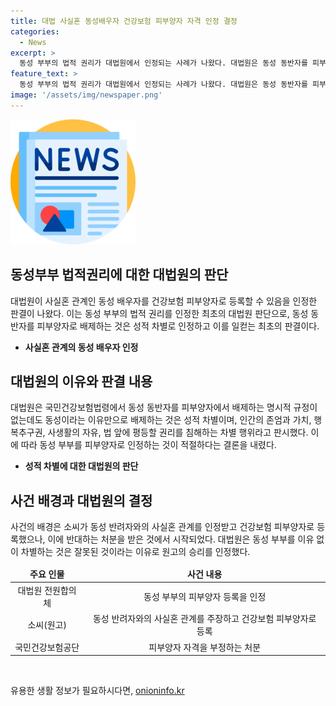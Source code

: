 ```yaml
---
title: 대법 사실혼 동성배우자 건강보험 피부양자 자격 인정 결정
categories:
  - News
excerpt: >
  동성 부부의 법적 권리가 대법원에서 인정되는 사례가 나왔다. 대법원은 동성 동반자를 피부양자로 등록할 수 있다고 판단하며, 동성이라는 이유로 배제하는 것은 차별이라고 밝혔다. 이 사례는 민법상 인정되지 않는 동성 부부의 법적 권리를 인정한 최초의 대법원 판결로, 사회적 관심을 끌고 있다. 한편, 관련된 시민단체와 기독교계 사이에는 이에 대한 반발도 나오고 있다. #동성부부 #대법원판결 #차별금지 #민법
feature_text: >
  동성 부부의 법적 권리가 대법원에서 인정되는 사례가 나왔다. 대법원은 동성 동반자를 피부양자로 등록할 수 있다고 판단하며, 동성이라는 이유로 배제하는 것은 차별이라고 밝혔다. 이 사례는 민법상 인정되지 않는 동성 부부의 법적 권리를 인정한 최초의 대법원 판결로, 사회적 관심을 끌고 있다. 한편, 관련된 시민단체와 기독교계 사이에는 이에 대한 반발도 나오고 있다. #동성부부 #대법원판결 #차별금지 #민법
image: '/assets/img/newspaper.png'
---
```


<p><img src="/assets/img/newspaper.png" alt="kimp 속보" /></p>

<h2 data-ke-size="size26">동성부부 법적권리에 대한 대법원의 판단</h2>

<p data-ke-size="size16">대법원이 사실혼 관계인 동성 배우자를 건강보험 피부양자로 등록할 수 있음을 인정한 판결이 나왔다. 이는 동성 부부의 법적 권리를 인정한 최초의 대법원 판단으로, 동성 동반자를 피부양자로 배제하는 것은 성적 차별로 인정하고 이를 일컫는 최초의 판결이다.</p>

<ul>
<li><b>사실혼 관계의 동성 배우자 인정</b></li>
</ul>

<h2 data-ke-size="size26">대법원의 이유와 판결 내용</h2>

<p data-ke-size="size16">대법원은 국민건강보험법령에서 동성 동반자를 피부양자에서 배제하는 명시적 규정이 없는데도 동성이라는 이유만으로 배제하는 것은 성적 차별이며, 인간의 존엄과 가치, 행복추구권, 사생활의 자유, 법 앞에 평등할 권리를 침해하는 차별 행위라고 판시했다. 이에 따라 동성 부부를 피부양자로 인정하는 것이 적절하다는 결론을 내렸다.</p>

<ul>
<li><b>성적 차별에 대한 대법원의 판단</b></li>
</ul>

<h2 data-ke-size="size26">사건 배경과 대법원의 결정</h2>

<p data-ke-size="size16">사건의 배경은 소씨가 동성 반려자와의 사실혼 관계를 인정받고 건강보험 피부양자로 등록했으나, 이에 반대하는 처분을 받은 것에서 시작되었다. 대법원은 동성 부부를 이유 없이 차별하는 것은 잘못된 것이라는 이유로 원고의 승리를 인정했다.</p>

<table>
<thead>
<tr>
<td style="text-align: center; height: 17px;"><b>주요 인물</b></td>
<td style="text-align: center; height: 17px;"><b>사건 내용</b></td>
</tr>
</thead>
<tbody>
<tr>
<td style="text-align: center; height: 17px;">대법원 전원합의체</td>
<td style="text-align: center; height: 17px;">동성 부부의 피부양자 등록을 인정</td>
</tr>
<tr>
<td style="text-align: center; height: 17px;">소씨(원고)</td>
<td style="text-align: center; height: 17px;">동성 반려자와의 사실혼 관계를 주장하고 건강보험 피부양자로 등록</td>
</tr>
<tr>
<td style="text-align: center; height: 17px;">국민건강보험공단</td>
<td style="text-align: center; height: 17px;">피부양자 자격을 부정하는 처분</td>
</tr>
</tbody>
</table>

<p data-ke-size="size16">&nbsp;</p>
유용한 생활 정보가 필요하시다면, <a href="https://onioninfo.kr" rel="dofollow">onioninfo.kr</a>


